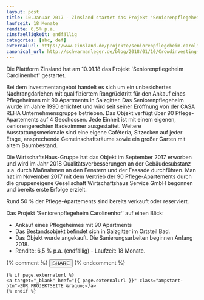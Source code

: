 ```yaml
---
layout: post
title: 10.Januar 2017 - Zinsland startet das Projekt 'Seniorenpflegeheim Carolinenhof'
laufzeit: 18 Monate
rendite: 6,5% p.a.
zinsfaelligkeit: endfällig
categories: [abc, def]
externalurl: https://www.zinsland.de/projekte/seniorenpflegeheim-carolinenhof
canonical_url: http://schwarmanleger.de/blog/2018/01/10/Crowdinvesting-Zinsland-seniorenpflegeheim-carolinenhof.html
---
```


<p>Die Plattform Zinsland hat am 10.01.18 das Projekt 'Seniorenpflegeheim Carolinenhof' gestartet.</p>

<p>Bei dem Investmentangebot handelt es sich um ein unbesichertes Nachrangdarlehen mit qualifiziertem Rangrücktritt für den Ankauf eines Pflegeheimes mit 90 Apartments in Salzgitter.
Das Seniorenpflegeheim wurde im Jahre 1990 errichtet und wird seit seiner Eröffnung von der CASA REHA Unternehmensgruppe betrieben. Das Objekt verfügt über 90 Pflege-Apartements auf 4 Geschossen. Jede Einheit ist mit einem eigenen, seniorengerechten Badezimmer ausgestattet. 
Weitere Ausstattungsmerkmale sind eine eigene Caféteria, Sitzecken auf jeder Etage, ansprechende Gemeinschaftsräume sowie ein großer Garten mit altem Baumbestand.

Die WirtschaftsHaus-Gruppe hat das Objekt im September 2017 erworben und wird im Jahr 2018 Qualitätsverbesserungen an der Gebäudesubstanz u.a. durch Maßnahmen an den Fenstern und der Fassade durchführen. Man hat im November 2017 mit dem Vertrieb der 90 Pflege-Apartements durch die gruppeneigene Gesellschaft Wirtschaftshaus Service GmbH begonnen und bereits erste Erfolge erzielt. 

Rund 50 % der Pflege-Apartements sind bereits verkauft oder reserviert.</p>

<p>Das Projekt 'Seniorenpflegeheim Carolinenhof' auf einen Blick:</p>
<ul>
    <li>Ankauf eines Pflegeheimes mit 90 Apartments</li>
    <li>Das Bestandsobjekt befindet sich in Salzgitter im Ortsteil Bad.</li>
    <li>Das Objekt wurde angekauft. Die Sanierungsarbeiten beginnen Anfang 2018.</li>
    <li>Rendite: 6,5 % p.a. (endfällig) - Laufzeit: 18 Monate.</li>
</ul>

<div class="blogbottom">
    {% comment %}
    <button>SHARE</button>
    {% endcomment %}

    {% if page.externalurl %}
    <a target="_blank" href="{{ page.externalurl }}" class="ampstart-btn">ZUR PROJEKTSEITE &raquo;</a>
    {% endif %}
    
</div>
